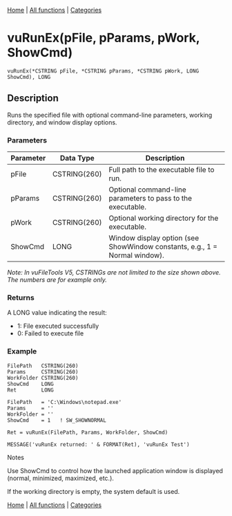 [Home](../index.md) | [All functions](index.md) | [Categories](../categories/index.md)

# vuRunEx(pFile, pParams, pWork, ShowCmd)

```Prototype
vuRunEx(*CSTRING pFile, *CSTRING pParams, *CSTRING pWork, LONG ShowCmd), LONG
```


## Description
Runs the specified file with optional command-line parameters, working directory, and window display options.

### Parameters

| Parameter | Data Type    | Description                                                                 |
|-----------|--------------|-----------------------------------------------------------------------------|
| pFile     | CSTRING(260) | Full path to the executable file to run.                                    |
| pParams   | CSTRING(260) | Optional command-line parameters to pass to the executable.                 |
| pWork     | CSTRING(260) | Optional working directory for the executable.                              |
| ShowCmd   | LONG         | Window display option (see ShowWindow constants, e.g., 1 = Normal window).  |

_Note: In vuFileTools V5, CSTRINGs are not limited to the size shown above. The numbers are for example only._

### Returns
A LONG value indicating the result:

- 1: File executed successfully  
- 0: Failed to execute file  

### Example

```Clarion
FilePath   CSTRING(260)
Params     CSTRING(260)
WorkFolder CSTRING(260)
ShowCmd    LONG
Ret        LONG

FilePath   = 'C:\Windows\notepad.exe'
Params     = ''
WorkFolder = ''
ShowCmd    = 1   ! SW_SHOWNORMAL

Ret = vuRunEx(FilePath, Params, WorkFolder, ShowCmd)

MESSAGE('vuRunEx returned: ' & FORMAT(Ret), 'vuRunEx Test')

```
Notes

Use ShowCmd to control how the launched application window is displayed (normal, minimized, maximized, etc.).

If the working directory is empty, the system default is used.

[Home](../index.md) | [All functions](index.md) | [Categories](../categories/index.md)
